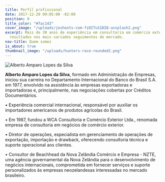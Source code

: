 ```yaml
---
title: Perfil profissional
date: 2017-12-20 09:05:00 -02:00
position: 0
title_color: "#7ac143"
cover_image: "/uploads/jeshoots-com-fzOITuS1DIQ-unsplash2.png"
excerpt: Mais de 30 anos de experiência em consultoria em comércio exterior, entregando
  resultados nos mais variados seguimentos de mercado.
nav-title: Quem somos
is_about: true
thumbnail_image: "/uploads/hunters-race-rounded2.png"
---
```


<div class="page-content wrapper" data-grid="spacing center">
  <div data-cell="1of2 fill" data-grid="center">
    <div class="circ">
<img src="/uploads/Alberto.jpg" alt="Alberto Amparo Lopes da Silva">
    </div>
  </div>
  <div data-cell="1of2">
<p>
<b>Alberto Amparo Lopes da Silva</b>, formado em Administração de Empresas, iniciou sua carreira no Departamento Internacional do Banco do Brasil S.A. em 1977, envolvido na assistência às empresas exportadoras e importadoras e, principalmente, nas negociações cobertas por Créditos Documentários.
</p>
  </div>
</div>
• Experiência comercial internacional, responsável por auxiliar os importadores americanos de produtos agrícolas do Brasil.

• Em 1987, fundou a WCA Consultoria e Comércio Exterior Ltda., renomada empresa de consultoria em negócios de comércio exterior.

• Diretor de operações, especialista em gerenciamento de operações de exportação, importação e drawback, oferecendo consultoria técnica e suporte operacional aos clientes.

• Consultor de Beachhead da Nova Zelândia Comércio e Empresa - NZTE, uma agência governamental da Nova Zelândia para o desenvolvimento de negócios internacionais, comprometida em fornecer serviços e suporte personalizados às empresas neozelandesas interessadas no mercado brasileiro.


